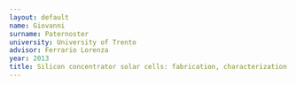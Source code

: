 ```yaml
---
layout: default 
name: Giovanni 
surname: Paternoster
university: University of Trento
advisor: Ferrario Lorenza
year: 2013
title: Silicon concentrator solar cells: fabrication, characterization and development of innovative designs
---
```

